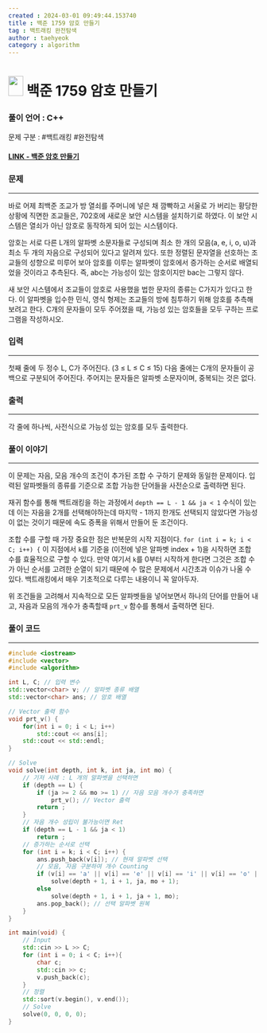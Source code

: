 ```yaml
---
created : 2024-03-01 09:49:44.153740
title : 백준 1759 암호 만들기
tag : 백트래킹 완전탐색
author : taehyeok
category : algorithm
---
```

# <img src="https://d2gd6pc034wcta.cloudfront.net/tier/11.svg" width="30" height="40"> 백준 1759 암호 만들기


### 풀이 언어 : C++

문제 구분 : #백트래킹 #완전탐색
#### [LINK - 백준 암호 만들기](https://www.acmicpc.net/problem/1759)

### 문제

<hr>


바로 어제 최백준 조교가 방 열쇠를 주머니에 넣은 채 깜빡하고 서울로 가 버리는 황당한 상황에 직면한 조교들은, 702호에 새로운 보안 시스템을 설치하기로 하였다. 이 보안 시스템은 열쇠가 아닌 암호로 동작하게 되어 있는 시스템이다.

암호는 서로 다른 L개의 알파벳 소문자들로 구성되며 최소 한 개의 모음(a, e, i, o, u)과 최소 두 개의 자음으로 구성되어 있다고 알려져 있다. 또한 정렬된 문자열을 선호하는 조교들의 성향으로 미루어 보아 암호를 이루는 알파벳이 암호에서 증가하는 순서로 배열되었을 것이라고 추측된다. 즉, abc는 가능성이 있는 암호이지만 bac는 그렇지 않다.

새 보안 시스템에서 조교들이 암호로 사용했을 법한 문자의 종류는 C가지가 있다고 한다. 이 알파벳을 입수한 민식, 영식 형제는 조교들의 방에 침투하기 위해 암호를 추측해 보려고 한다. C개의 문자들이 모두 주어졌을 때, 가능성 있는 암호들을 모두 구하는 프로그램을 작성하시오.

### 입력

<hr>


첫째 줄에 두 정수 L, C가 주어진다. (3 ≤ L ≤ C ≤ 15) 다음 줄에는 C개의 문자들이 공백으로 구분되어 주어진다. 주어지는 문자들은 알파벳 소문자이며, 중복되는 것은 없다.
### 출력

<hr>


각 줄에 하나씩, 사전식으로 가능성 있는 암호를 모두 출력한다.
### 풀이 이야기

<hr>


이 문제는 자음, 모음 개수의 조건이 추가된 조합 수 구하기 문제와 동일한 문제이다. 입력된 알파벳들의 종류를 기준으로 조합 가능한 단어들을 사전순으로 출력하면 된다.

재귀 함수를 통해 백트래킹을 하는 과정에서 `depth == L - 1 && ja < 1` 수식이 있는데 이는 자음을 2개를 선택해야하는데 마지막 - 1까지 한개도 선택되지 않았다면 가능성이 없는 것이기 때문에 속도 증폭을 위해서 만들어 둔 조건이다.

조합 수를 구할 때 가장 중요한 점은 반복문의 시작 지점이다. `for (int i = k; i < C; i++) {` 이 지점에서 `k`를 기준을 (이전에 넣은 알파벳 index + 1)을 시작하면 조합 수를 효율적으로 구할 수 있다. 만약 여기서 `k`를 0부터 시작하게 한다면 그것은 조합 수가 아닌 순서를 고려한 순열이 되기 때문에 수 많은 문제에서 시간초과 이슈가 나올 수 있다. 백트래킹에서 매우 기초적으로 다루는 내용이니 꼭 알아두자.

위 조건들을 고려해서 지속적으로 모든 알파벳들을 넣어보면서 하나의 단어를 만들어 내고, 자음과 모음의 개수가 충족할때 `prt_v` 함수를 통해서 출력하면 된다.

### 풀이 코드

<hr>


``` c++
#include <iostream>
#include <vector>
#include <algorithm>

int L, C; // 입력 변수
std::vector<char> v; // 알파벳 종류 배열
std::vector<char> ans; // 암호 배열

// Vector 출력 함수
void prt_v() {
    for(int i = 0; i < L; i++)
        std::cout << ans[i];
    std::cout << std::endl;
}

// Solve
void solve(int depth, int k, int ja, int mo) {
    // 기저 사례 : L 개의 알파벳을 선택하면
    if (depth == L) {
        if (ja >= 2 && mo >= 1) // 자음 모음 개수가 충족하면
            prt_v(); // Vector 출력
        return ;
    }
    // 자음 개수 성립이 불가능이면 Ret
    if (depth == L - 1 && ja < 1)
        return ;
    // 증가하는 순서로 선택
    for (int i = k; i < C; i++) {
        ans.push_back(v[i]); // 현재 알파벳 선택
        // 모음, 자음 구분하여 개수 Counting
        if (v[i] == 'a' || v[i] == 'e' || v[i] == 'i' || v[i] == 'o' || v[i] == 'u')
            solve(depth + 1, i + 1, ja, mo + 1);
        else
            solve(depth + 1, i + 1, ja + 1, mo);
        ans.pop_back(); // 선택 알파벳 원복
    }
}

int main(void) {
    // Input
    std::cin >> L >> C;
    for (int i = 0; i < C; i++){
        char c;
        std::cin >> c;
        v.push_back(c);
    }
    // 정렬
    std::sort(v.begin(), v.end());
    // Solve
    solve(0, 0, 0, 0);
}
```
